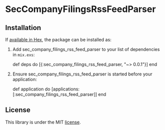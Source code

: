 # SecCompanyFilingsRssFeedParser

## Installation

If [available in Hex](https://hex.pm/docs/publish), the package can be installed as:

  1. Add sec_company_filings_rss_feed_parser to your list of dependencies in `mix.exs`:

        def deps do
          [{:sec_company_filings_rss_feed_parser, "~> 0.0.1"}]
        end

  2. Ensure sec_company_filings_rss_feed_parser is started before your application:

        def application do
          [applications: [:sec_company_filings_rss_feed_parser]]
        end

## License

This library is under the MIT [license](LICENSE.md).
